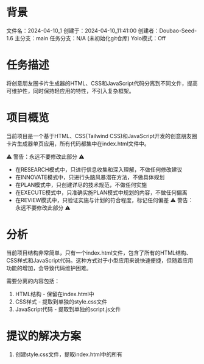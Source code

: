 # 背景
文件名：2024-04-10_1
创建于：2024-04-10_11:41:00
创建者：Doubao-Seed-1.6
主分支：main
任务分支：N/A (未初始化git仓库)
Yolo模式：Off

# 任务描述
将创意朋友圈卡片生成器的HTML、CSS和JavaScript代码分离到不同文件，提高可维护性，同时保持轻应用的特性，不引入复杂框架。

# 项目概览
当前项目是一个基于HTML、CSS(Tailwind CSS)和JavaScript开发的创意朋友圈卡片生成器单页应用，所有代码都集中在index.html文件中。

⚠️ 警告：永远不要修改此部分 ⚠️
- 在RESEARCH模式中，只进行信息收集和深入理解，不做任何修改建议
- 在INNOVATE模式中，只进行头脑风暴潜在方法，不做具体规划
- 在PLAN模式中，只创建详尽的技术规范，不做任何实施
- 在EXECUTE模式中，只准确实施PLAN模式中规划的内容，不做任何偏离
- 在REVIEW模式中，只验证实施与计划的符合程度，标记任何偏差
⚠️ 警告：永远不要修改此部分 ⚠️

# 分析
当前项目结构非常简单，只有一个index.html文件，包含了所有的HTML结构、CSS样式和JavaScript代码。这种方式对于小型应用来说快速便捷，但随着应用功能的增加，会导致代码维护困难。

需要分离的内容包括：
1. HTML结构 - 保留在index.html中
2. CSS样式 - 提取到单独的style.css文件
3. JavaScript代码 - 提取到单独的script.js文件

# 提议的解决方案
1. 创建style.css文件，提取index.html中的所有<style>标签内的CSS代码
2. 创建script.js文件，提取index.html中的所有<script>标签内的JavaScript代码
3. 修改index.html文件，移除内联的CSS和JavaScript代码，通过<link>和<script>标签引入外部文件
4. 确保所有文件引用路径正确，保持应用功能不变

# 当前执行步骤："1. 分析与任务相关的代码"
- 已识别核心文件：index.html
- 已分析代码结构：HTML + 内联CSS + 内联JavaScript

# 任务进度
[2024-04-10_11:41:00]
- 已创建：.tasks\2024-04-10_1_separate-code-files.md
- 更改：初始化任务文件
- 原因：记录代码分离过程，遵循RIPER-5协议
- 阻碍因素：无
- 状态：成功

# 最终审查
[待完成]